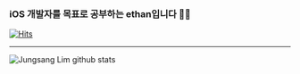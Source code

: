 ### iOS 개발자를 목표로 공부하는 ethan입니다 👨‍💻
[![Hits](https://hits.seeyoufarm.com/api/count/incr/badge.svg?url=https%3A%2F%2Fgithub.com%2Fjungsanglim&count_bg=%233D5BC8&title_bg=%23000000&icon=swift.svg&icon_color=%23E7E7E7&title=hits&edge_flat=false)](https://hits.seeyoufarm.com)

-------------------------

![Jungsang Lim github stats](https://github-readme-stats.vercel.app/api?username=JungsangLim&show_icons=true&theme=nord)







<!--
**JungsangLim/JungsangLim** is a ✨ _special_ ✨ repository because its `README.md` (this file) appears on your GitHub profile.

Here are some ideas to get you started:

- 🔭 I’m currently working on ...
- 🌱 I’m currently learning ...
- 👯 I’m looking to collaborate on ...
- 🤔 I’m looking for help with ...
- 💬 Ask me about ...
- 📫 How to reach me: ...
- 😄 Pronouns: ...
- ⚡ Fun fact: ...
-->
